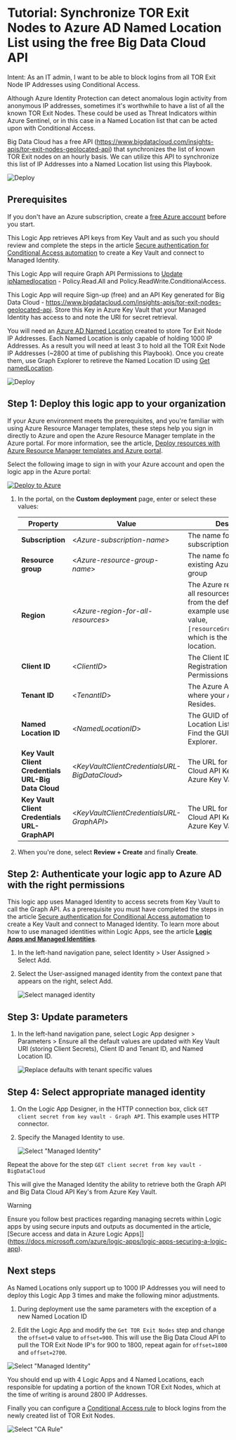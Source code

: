 # Tutorial: Synchronize TOR Exit Nodes to Azure AD Named Location List using the free Big Data Cloud API

Intent: As an IT admin, I want to be able to block logins from all TOR Exit Node IP Addresses using Conditional Access.

Although Azure Identity Protection can detect anomalous login activity from anonymous IP addresses, sometimes it's worthwhile to have a list of all the known TOR Exit Nodes. These could be used as Threat Indicators within Azure Sentinel, or in this case in a Named Location list that can be acted upon with Conditional Access.

Big Data Cloud has a free API (https://www.bigdatacloud.com/insights-apis/tor-exit-nodes-geolocated-api) that synchronizes the list of known TOR Exit nodes on an hourly basis. We can utilize this API to synchronize this list of IP Addresses into a Named Location list using this Playbook.

   ![Deploy](./media/namedLocation.PNG)

## Prerequisites

If you don't have an Azure subscription, create a [free Azure account](https://azure.microsoft.com/free/?WT.mc_id=A261C142F) before you start.

This Logic App retrieves API keys from Key Vault and as such you should review and complete the steps in the article [Secure authentication for Conditional Access automation](https://github.com/Azure-Samples/azure-ad-conditional-access-apis/blob/main/00-prereq/readme.md) to create a Key Vault and connect to Managed Identity.

This Logic App will require Graph API Permissions to [Update ipNamedlocation](https://docs.microsoft.com/en-us/graph/api/ipnamedlocation-update?view=graph-rest-1.0&tabs=http) - Policy.Read.All and Policy.ReadWrite.ConditionalAccess.

This Logic App will require Sign-up (free) and an API Key generated for Big Data Cloud - https://www.bigdatacloud.com/insights-apis/tor-exit-nodes-geolocated-api. Store this Key in Azure Key Vault that your Managed Identity has access to and note the URI for secret retrieval.

You will need an [Azure AD Named Location](https://docs.microsoft.com/en-us/azure/active-directory/reports-monitoring/quickstart-configure-named-locations) created to store Tor Exit Node IP Addresses. Each Named Location is only capable of holding 1000 IP Addresses. As a result you will need at least 3 to hold all the TOR Exit Node IP Addresses (~2800 at time of publishing this Playbook). Once you create them, use Graph Explorer to retireve the Named Location ID using [Get namedLocation](https://docs.microsoft.com/en-us/graph/api/namedlocation-get?view=graph-rest-1.0&tabs=http).

![Deploy](./media/GraphExplorer.PNG)

## Step 1: Deploy this logic app to your organization

If your Azure environment meets the prerequisites, and you're familiar with using Azure Resource Manager templates, these steps help you sign in directly to Azure and open the Azure Resource Manager template in the Azure portal. For more information, see the article, [Deploy resources with Azure Resource Manager templates and Azure portal](https://docs.microsoft.com/azure/azure-resource-manager/templates/overview).

Select the following image to sign in with your Azure account and open the logic app in the Azure portal:

   [![Deploy to Azure](https://aka.ms/deploytoazurebutton)](https://portal.azure.com/#create/Microsoft.Template/uri/https%3A%2F%2Fraw.githubusercontent.com%2FSCStelz%2FAzure-Sentinel%2Fmaster%2FPlaybooks%2FUpdate-NamedLocations-TOR%2Fjson%2Fazuredeploy.json )

1. In the portal, on the **Custom deployment** page, enter or select these values:

   | Property | Value | Description |
   |----------|-------|-------------|
   | **Subscription** | <*Azure-subscription-name*> | The name for the Azure subscription to use |
   | **Resource group** | <*Azure-resource-group-name*> | The name for a new or existing Azure resource group |
   | **Region** |  <*Azure-region-for-all-resources*> | The Azure region to use for all resources, if different from the default value. This example uses the default value, `[resourceGroup().location]`, which is the resource group location. |
   | **Client ID** | <*ClientID*> | The Client ID of your App Registration with Graph API Permissions.|
   | **Tenant ID** | <*TenantID*> | The Azure AD Tenant ID where your App Registration Resides.|
   | **Named Location ID** | <*NamedLocationID*> | The GUID of your Named Location List to Update - Find the GUID with Graph Explorer.|
   | **Key Vault Client Credentials URL-Big Data Cloud** | <*KeyVaultClientCredentialsURL-BigDataCloud*> | The URL for your Big Data Cloud API Key Secret from Azure Key Vault|
   | **Key Vault Client Credentials URL-GraphAPI** | <*KeyVaultClientCredentialsURL-GraphAPI*> | The URL for your Big Data Cloud API Key Secret from Azure Key Vault|

1. When you're done, select **Review + Create** and finally **Create**.

## Step 2: Authenticate your logic app to Azure AD with the right permissions

This logic app uses Managed Identity to access secrets from Key Vault to call the Graph API. As a prerequisite you must have completed the steps in the article [Secure authentication for Conditional Access automation](https://github.com/Azure-Samples/azure-ad-conditional-access-apis/blob/main/00-prereq/readme.md) to create a Key Vault and connect to Managed Identity. To learn more about how to use managed identities within Logic Apps, see the article [**Logic Apps and Managed Identities**](https://docs.microsoft.com/azure/logic-apps/create-managed-service-identity).

1. In the left-hand navigation pane, select Identity > User Assigned > Select Add.

1. Select the User-assigned managed identity from the context pane that appears on the right, select Add.

   ![Select managed identity](./media/blueprint-mi-edit.png)

## Step 3: Update parameters

1. In the left-hand navigation pane, select Logic App designer > Parameters > Ensure all the default values are updated with Key Vault URI (storing Client Secrets), Client ID and Tenant ID, and Named Location ID.

   ![Replace defaults with tenant specific values](./media/parameters.png)

## Step 4: Select appropriate managed identity

1. On the Logic App Designer, in the HTTP connection box, click `GET client secret from key vault - Graph API`. This example uses HTTP connector.

2. Specify the Managed Identity to use.

   ![Select "Managed Identity"](./media/mi-new.png)

Repeat the above for the step `GET client secret from key vault - BigDataCloud`

This will give the Managed Identity the ability to retrieve both the Graph API and Big Data Cloud API Key's from Azure Key Vault.

> [!WARNING]
> Ensure you follow best practices regarding managing secrets within Logic apps by using secure inputs and outputs as documented in the article, [Secure access and data in Azure Logic Apps]](https://docs.microsoft.com/azure/logic-apps/logic-apps-securing-a-logic-app).

## Next steps

As Named Locations only support up to 1000 IP Addresses you will need to deploy this Logic App 3 times and make the following minor adjustments.

1. During deployment use the same parameters with the exception of a new Named Location ID

2. Edit the Logic App and modify the `Get TOR Exit Nodes` step and change the `offset=0` value to `offset=900`. This will use the Big Data Cloud API to pull the TOR Exit Node IP's for 900 to 1800, repeat again for `offset=1800` and `offset=2700`.

![Select "Managed Identity"](./media/exitNodes.png)

You should end up with 4 Logic Apps and 4 Named Locations, each responsible for updating a portion of the known TOR Exit Nodes, which at the time of writing is around 2800 IP Addresses.

Finally you can configure a [Conditional Access rule](https://docs.microsoft.com/en-us/azure/active-directory/conditional-access/concept-conditional-access-conditions#locations) to block logins from the newly created list of TOR Exit Nodes.

![Select "CA Rule"](./media/conditionalaccess.png)
